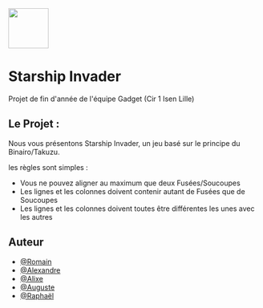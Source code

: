 
<img src="https://cdn.discordapp.com/attachments/645712831563431994/977635675425898496/unknown.png" width="80" height="80">


# Starship Invader

Projet de fin d'année de l'équipe Gadget (Cir 1 Isen Lille)



## Le Projet :

Nous vous présentons Starship Invader, un jeu basé sur le principe du Binairo/Takuzu.

les règles sont simples
: 

- Vous ne pouvez aligner au maximum que deux Fusées/Soucoupes
- Les lignes et les colonnes doivent contenir autant de Fusées que de Soucoupes
- Les lignes et les colonnes doivent toutes être différentes les unes avec les autres



## Auteur

- [@Romain](https://github.com/Romain-Pietri)
- [@Alexandre](https://github.com/AlexandreISEN)
- [@Alixe](https://github.com/AlixeM)
- [@Auguste](https://github.com/AugusteBuriez)
- [@Raphaël](https://github.com/RaphSoko)


